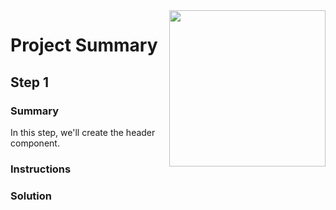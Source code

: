 <img src="https://devmounta.in/img/logowhiteblue.png" width="250" align="right">

# Project Summary

## Step 1

### Summary

In this step, we'll create the header component.

### Instructions



### Solution


